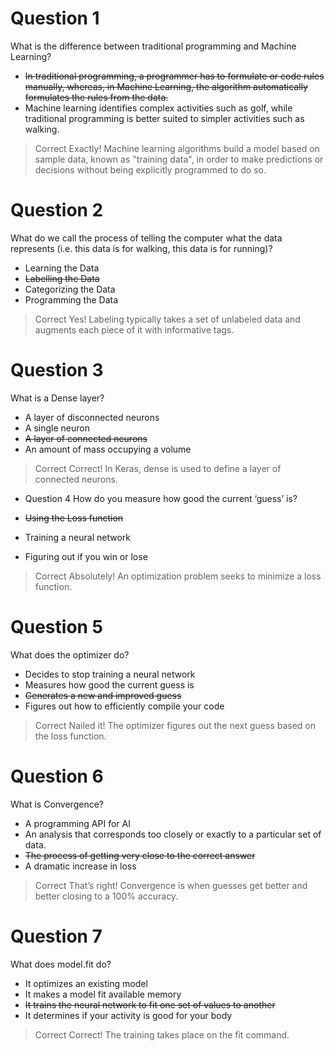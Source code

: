 # Question 1
What is the difference between traditional programming and Machine Learning?

* ~~In traditional programming, a programmer has to formulate or code rules manually, whereas, in Machine Learning, the algorithm automatically formulates the rules from the data.~~
* Machine learning identifies complex activities such as golf, while traditional programming is better suited to simpler activities such as walking.

>Correct
Exactly! Machine learning algorithms build a model based on sample data, known as "training data", in order to make predictions or decisions without being explicitly programmed to do so.

# Question 2
What do we call the process of telling the computer what the data represents (i.e. this data is for walking, this data is for running)?

* Learning the Data
* ~~Labelling the Data~~
* Categorizing the Data
* Programming the Data

>Correct
Yes! Labeling typically takes a set of unlabeled data and augments each piece of it with informative tags.

# Question 3
What is a Dense layer?

* A layer of disconnected neurons
* A single neuron
* ~~A layer of connected neurons~~
* An amount of mass occupying a volume

>Correct
Correct! In Keras, dense is used to define a layer of connected neurons.

* Question 4
How do you measure how good the current ‘guess’ is?

* ~~Using the Loss function~~
* Training a neural network
* Figuring out if you win or lose

>Correct
Absolutely!  An optimization problem seeks to minimize a loss function.

# Question 5
What does the optimizer do?

* Decides to stop training a neural network
* Measures how good the current guess is
* ~~Generates a new and improved guess~~
* Figures out how to efficiently compile your code

>Correct
Nailed it! The optimizer figures out the next guess based on the loss function.

# Question 6
What is Convergence?

* A programming API for AI
* An analysis that corresponds too closely or exactly to a particular set of data.
* ~~The process of getting very close to the correct answer~~
* A dramatic increase in loss

>Correct
That’s right! Convergence is when guesses get better and better closing to a 100% accuracy.

# Question 7
What does model.fit do?

* It optimizes an existing model
* It makes a model fit available memory
* ~~It trains the neural network to fit one set of values to another~~
* It determines if your activity is good for your body

>Correct
Correct! The training takes place on the fit command.
